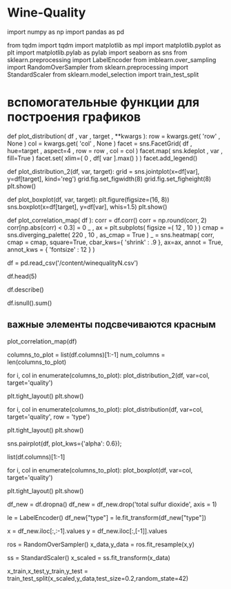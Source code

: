 # Wine-Quality
import numpy as np
import pandas as pd

from tqdm import tqdm
import matplotlib as mpl
import matplotlib.pyplot as plt
import matplotlib.pylab as pylab
import seaborn as sns
from sklearn.preprocessing import LabelEncoder
from imblearn.over_sampling import RandomOverSampler
from sklearn.preprocessing import StandardScaler
from sklearn.model_selection import train_test_split

# вспомогательные функции для построения графиков

def plot_distribution( df , var , target , **kwargs ):
    row = kwargs.get( 'row' , None )
    col = kwargs.get( 'col' , None )
    facet = sns.FacetGrid( df , hue=target , aspect=4 , row = row , col = col )
    facet.map( sns.kdeplot , var , fill=True )
    facet.set( xlim=( 0 , df[ var ].max() ) )
    facet.add_legend()

def plot_distribution_2(df, var, target):
    grid = sns.jointplot(x=df[var], y=df[target], kind='reg')
    grid.fig.set_figwidth(8)
    grid.fig.set_figheight(8)
    plt.show()

def plot_boxplot(df, var, target):
    plt.figure(figsize=(16, 8))
    sns.boxplot(x=df[target], y=df[var], whis=1.5)
    plt.show()

def plot_correlation_map( df ):
    corr = df.corr()
    corr = np.round(corr, 2)
    corr[np.abs(corr) < 0.3] = 0
    _ , ax = plt.subplots( figsize =( 12 , 10 ) )
    cmap = sns.diverging_palette( 220 , 10 , as_cmap = True )
    _ = sns.heatmap(
        corr,
        cmap = cmap,
        square=True,
        cbar_kws={ 'shrink' : .9 },
        ax=ax,
        annot = True,
        annot_kws = { 'fontsize' : 12 }
    )

df = pd.read_csv('/content/winequalityN.csv')

df.head(5)

df.describe()

df.isnull().sum()

## важные элементы подсвечиваются красным

plot_correlation_map(df)

columns_to_plot = list(df.columns)[1:-1]
num_columns = len(columns_to_plot)

for i, col in enumerate(columns_to_plot):
    plot_distribution_2(df, var=col, target='quality')

plt.tight_layout()
plt.show()

for i, col in enumerate(columns_to_plot):
    plot_distribution(df, var=col, target='quality', row = 'type')

plt.tight_layout()
plt.show()

sns.pairplot(df, plot_kws={'alpha': 0.6});

list(df.columns)[1:-1]

for i, col in enumerate(columns_to_plot):
    plot_boxplot(df, var=col, target='quality')

plt.tight_layout()
plt.show()

df_new = df.dropna()
df_new = df_new.drop('total sulfur dioxide', axis = 1)

le = LabelEncoder()
df_new["type"] = le.fit_transform(df_new["type"])

x = df_new.iloc[:,:-1].values
y = df_new.iloc[:,[-1]].values

ros = RandomOverSampler()
x_data,y_data = ros.fit_resample(x,y)

ss = StandardScaler()
x_scaled = ss.fit_transform(x_data)

x_train,x_test,y_train,y_test = train_test_split(x_scaled,y_data,test_size=0.2,random_state=42)

